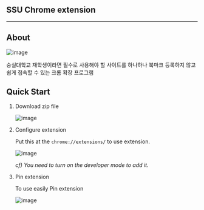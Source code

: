 ## SSU Chrome extension
---

## About
![image](https://user-images.githubusercontent.com/66214527/144820629-06ea6d66-d9dd-4877-a101-973e11c938d7.png)

숭실대학교 재학생이라면 필수로 사용해야 할 사이트를 하나하나 북마크 등록하지 않고 쉽게 접속할 수 있는 크롬 확장 프로그램

## Quick Start

1. Download zip file
   
    ![image](https://user-images.githubusercontent.com/66214527/144820738-8a056c6e-5e76-47ce-bcf8-43624d0a9fbd.png)

2.  Configure extension
   
    Put this at the ```chrome://extensions/``` to use extension.
    
    ![image](https://user-images.githubusercontent.com/66214527/144823162-532d3d71-5f91-4354-bc44-01ed82143bb2.png)

    _cf) You need to turn on the developer mode to add it._

3. Pin extension
   
    To use easily Pin extension
    
    ![image](https://user-images.githubusercontent.com/66214527/144822464-57c90229-5536-494b-b9d2-185de6209ebf.png)


    

